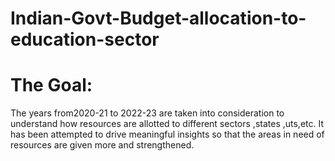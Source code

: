 # Indian-Govt-Budget-allocation-to-education-sector


# The Goal:

The years from2020-21 to 2022-23 are taken into consideration to understand how resources are allotted to different sectors ,states ,uts,etc.
It has been attempted to drive meaningful insights so that the areas in need of resources are given more and strengthened.
